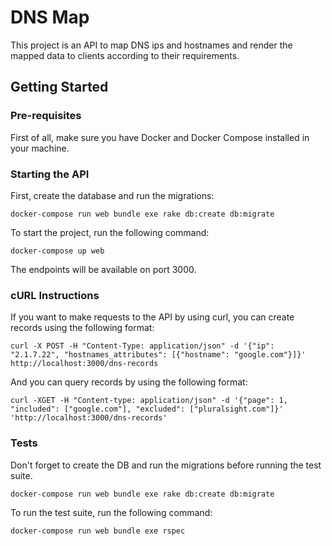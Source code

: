 # DNS Map
This project is an API to map DNS ips and hostnames and render the mapped data to clients according to their requirements.

## Getting Started

### Pre-requisites

First of all, make sure you have Docker and Docker Compose installed in your machine.

### Starting the API
First, create the database and run the migrations:
```
docker-compose run web bundle exe rake db:create db:migrate
```
To start the project, run the following command:
```
docker-compose up web
```

The endpoints will be available on port 3000.

### cURL Instructions
If you want to make requests to the API by using curl, you can create records using the following format:
```
curl -X POST -H "Content-Type: application/json" -d '{"ip": "2.1.7.22", "hostnames_attributes": [{"hostname": "google.com"}]}' http://localhost:3000/dns-records 
```
And you can query records by using the following format:
```
curl -XGET -H "Content-type: application/json" -d '{"page": 1, "included": ["google.com"], "excluded": ["pluralsight.com"]}' 'http://localhost:3000/dns-records'
```
### Tests
Don't forget to create the DB and run the migrations before running the test suite.
```
docker-compose run web bundle exe rake db:create db:migrate
```
To run the test suite, run the following command:
```
docker-compose run web bundle exe rspec
```
